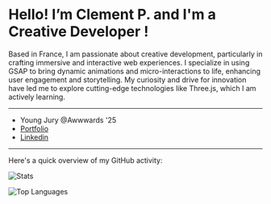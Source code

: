 <br />
<h1>Hello! I’m Clement P. and I'm a Creative Developer !</h1>

Based in France, I am passionate about creative development, particularly in crafting immersive and interactive web experiences.
I specialize in using GSAP to bring dynamic animations and micro-interactions to life, enhancing user engagement and storytelling.
My curiosity and drive for innovation have led me to explore cutting-edge technologies like Three.js, which I am actively learning.

---

* Young Jury @Awwwards '25
* [Portfolio](https://2024-portfolio-psi.vercel.app/)
* [Linkedin](https://www.linkedin.com/in/cl%C3%A9ment-p-35bab4220/)

---

Here's a quick overview of my GitHub activity:

![Stats](https://github-readme-stats.vercel.app/api?username=perr0112&show_icons=true&theme=radical)

![Top Languages](https://github-readme-stats.vercel.app/api/top-langs/?username=perr0112&layout=compact&theme=radical&langs_count=6)
